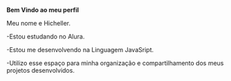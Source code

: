 **Bem Vindo ao meu perfil**

Meu nome e Hicheller.

-Estou estudando no Alura.

-Estou me desenvolvendo  na Linguagem JavaSript.

-Utilizo esse espaço para minha organização e compartilhamento dos meus projetos  desenvolvidos.
